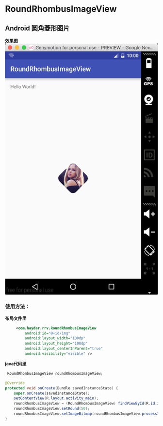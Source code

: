 # RoundRhombusImageView
## Android 圆角菱形图片

**效果图**
    ![IMG](https://github.com/HayDar-Android/RoundRhombusImageView/blob/master/img.png)
### 使用方法：
**布局文件里**
``` xml
     <com.haydar.rrv.RoundRhombusImageView
         android:id="@+id/img"
         android:layout_width="100dp"
         android:layout_height="100dp"
         android:layout_centerInParent="true"
         android:visibility="visible" />
```
**java代码里**
``` java
 RoundRhombusImageView roundRhombusImageView;
```




``` java
@Override
protected void onCreate(Bundle savedInstanceState) {
    super.onCreate(savedInstanceState);
    setContentView(R.layout.activity_main);
    roundRhombusImageView = (RoundRhombusImageView) findViewById(R.id.img);
    roundRhombusImageView.setRound(50);
    roundRhombusImageView.setImageBitmap(roundRhombusImageView.processImage(BitmapFactory.decodeResource(getResources(), R.drawable.img)));
}
```